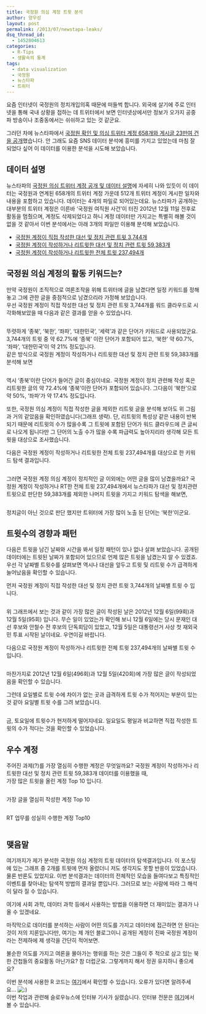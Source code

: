 ```yaml
---
title: 국정원 의심 계정 트윗 분석
author: 양우성
layout: post
permalink: /2013/07/newstapa-leaks/
dsq_thread_id:
  - 1452804613
categories:
  - R-Tips
  - 생활속의 통계
tags:
  - data visualization
  - 국정원
  - 뉴스타파
  - 트위터
---
```

요즘 인터넷이 국정원의 정치개입의혹 때문에 떠들썩 합니다. 외국에 살기에 주로 인터넷을 통해 국내 상황을 접하는 데 트위터에서 보면 인터넷상에서만 정보가 오가지 공중파 방송이나 조중동에서는 쉬쉬하고 있는 것 같군요.

그러던 차에 뉴스타파에서 [국정원 확인 및 의심 트위터 계정 658개와 게시글 23만여 건을 공개][1]했습니다. 안 그래도 요즘 SNS 데이터 분석에 흥미를 가지고 있었는데 마침 잘 되었다 싶어 이 데이터를 이용한 분석을 시도해 보았습니다.

<!--more-->

## **데이터 설명**

뉴스타파의 [국정원 의심 트위터 계정 공개 및 데이터 설명][2]에 자세히 나와 있듯이 이 데이터는 국정원과 연계된 658개의 트위터 계정 가운데 512개 트위터 계정이 게시한 일자와 내용을 포함하고 있습니다. 데이터는 4개의 파일로 되어있는데요. 뉴스타파가 공개하는 대부분의 트위터 계정은 이른바 ‘국정원 여직원 사건&#8217;이 터진 2012년 12월 11일 전후로 활동을 멈췄으며, 계정도 삭제되었다고 하니 계정 데이터만 가지고는 특별히 해볼 것이 없을 것 같아서 이번 분석에서는 아래 3개의 파일만 이용해 분석해 보았습니다.

*   [국정원 계정이 직접 작성한 대선 및 정치 관련 트윗 3,744개][3]
*   [국정원 계정이 작성하거나 리트윗한 대선 및 정치 관련 트윗 59,383개][4]
*   [국정원 계정이 작성하거나 리트윗한 전체 트윗 237,494개][5]

## **국정원 의심 계정의 활동 키워드는?**

만약 국정원이 조직적으로 여론조작을 위해 트위터에 글을 남겼다면 일정 키워드를 정해 놓고 그에 관한 글을 중점적으로 남겼으리라 가정해 보았습니다.  
우선 국정원 계정이 직접 작성한 대선 및 정치 관련 트윗 3,744개를 워드 클라우드로 시각화해보았을 때 다음과 같은 결과를 얻을 수 있었습니다.

<img class="aligncenter" alt="" src="http://i1.wp.com/farm8.staticflickr.com/7338/9149838850_d0f8dd552f_o.png?w=550" data-recalc-dims="1" />

뚜렷하게 &#8216;종북&#8217;, &#8216;북한&#8217;, &#8216;좌파&#8217;, &#8216;대한민국&#8217;, &#8216;세력&#8217;과 같은 단어가 키워드로 사용되었군요. 3,744개의 트윗 중 약 62.7%에 &#8216;종북&#8217; 이란 단어가 포함되어 있고, &#8216;북한&#8217; 약 60.7%, &#8216;좌파&#8217;, &#8216;대한민국&#8217;이 약 21% 정도입니다.  
같은 방식으로 국정원 계정이 작성하거나 리트윗한 대선 및 정치 관련 트윗 59,383개를 분석해 보면

<img class="aligncenter" alt="" src="http://i1.wp.com/farm8.staticflickr.com/7444/9173185477_0e49502bf4_o.png?w=550" data-recalc-dims="1" />

역시 &#8216;종북&#8217;이란 단어가 들어간 글이 중심이네요. 국정원 계정이 정치 관련해 작성 혹은 리트윗한 글의 약 72.4%에 &#8216;종북&#8217;이란 단어가 포함되어 있습니다. 그다음이 &#8216;북한&#8217;으로 약 50%, &#8216;좌파&#8217;가 약 17.4% 정도입니다.

또한, 국정원 의심 계정이 직접 작성한 글을 제외한 리트윗 글을 분석해 보아도 위 그림과 거의 같았음을 확인하였습니다(그래프 생략). 단, 리트윗의 특성상 같은 내용이 반복되기 때문에 리트윗의 수가 많을수록 그 트윗에 포함된 단어가 워드 클라우드에 큰 글씨로 나오게 됩니다만 그 단어의 노출 수가 많을 수록 파급력도 높아지리라 생각해 모든 트윗을 대상으로 조사했습니다.

다음은 국정원 계정이 작성하거나 리트윗한 전체 트윗 237,494개를 대상으로 한 키워드 탐색 결과입니다.

<img class="aligncenter" alt="" src="http://i0.wp.com/farm4.staticflickr.com/3733/9175408248_d8d94c994b_o.png?w=550" data-recalc-dims="1" />

그러면 국정원 계정 의심 계정이 정치적인 글 이외에는 어떤 글을 많이 남겼을까요? 국정원 계정이 작성하거나 RT한 전체 트윗 237,494개에서 뉴스타파가 대선 및 정치관련 트윗으로 판단한 59,383개를 제외한 나머지 트윗을 가지고 키워드 탐색을 해보면,

<img class="aligncenter" alt="" src="http://i1.wp.com/farm3.staticflickr.com/2845/9173185867_cf954329e7_o.png?w=550" data-recalc-dims="1" />

정치글이 아닌 것으로 판단 했지만 트위터에 가장 많이 노출 된 단어는 &#8216;북한&#8217;이군요.

## **트윗수의 경향과 패턴**

다음은 트윗을 남긴 날짜와 시간을 봐서 일정 패턴이 있나 없나 살펴 보았습니다. 공개된 데이터에는 트윗된 날짜가 포함되어 있으므로 언제 많은 트윗을 남겼는지 알 수 있겠죠. 우선 각 날짜별 트윗수를 살펴보면 역시나 대선을 앞두고 트윗 및 리트윗 수가 급격하게 늘어났음을 확인할 수 있습니다.

먼저 국정원 계정이 직접 작성한 대선 및 정치 관련 트윗 3,744개의 날짜별 트윗 수 입니다.

<img class="aligncenter" alt="" src="http://i1.wp.com/farm3.staticflickr.com/2841/9175694090_e83381c2f1_o.png?w=550" data-recalc-dims="1" />

위 그래프에서 보는 것과 같이 가장 많은 글이 작성된 날은 2012년 12월 6일(99회)과 12월 5일(95회) 입니다. 무슨 일이 있었는가 확인해 보니 12월 6일에는 당시 문재인 대선 후보와 안철수 전 후보의 단독회담이 있었고, 12월 5일은 대통령선거 사상 첫 재외국민 투표 시작된 날이네요. 우연이길 바랍니다.

다음으로 국정원 계정이 작성하거나 리트윗한 전체 트윗 237,494개의 날짜별 트윗 수입니다.

<img class="aligncenter" alt="" src="http://i2.wp.com/farm8.staticflickr.com/7340/9175408906_771f24bf34_o.png?w=550" data-recalc-dims="1" />

마찬가지로 2012년 12월 6일(496회)과 12월 5일(420회)에 가장 많은 글이 작성되었음을 확인할 수 있습니다.

그런데 요일별로 트윗 수에 차이가 없는 곳과 급격하게 트윗 수가 적어지는 부분이 있는 것 같아 요일별 트윗 수를 그려 보았습니다.

<img class="aligncenter" alt="" src="http://i2.wp.com/farm8.staticflickr.com/7281/9175408770_614556178e_o.png?w=550" data-recalc-dims="1" />

금, 토요일에 트윗수가 현저하게 떨어지네요. 일요일도 평일과 비교하면 직접 작성한 트윗의 수가 적다는 것을 확인할 수 있었습니다.

## **우수 계정**

주어진 과제(?)를 가장 열심히 수행한 계정은 무엇일까요? 국정원 계정이 작성하거나 리트윗한 대선 및 정치 관련 트윗 59,383개 데이터를 이용했을 때,  
가장 많은 트윗을 올린 계정 Top 10 입니다.

<img class="aligncenter" alt="" src="http://i0.wp.com/farm6.staticflickr.com/5547/9175408014_e1f55bbb9e_o.png?w=550" data-recalc-dims="1" />

가장 글을 열심히 작성한 계정 Top 10

<img class="aligncenter" alt="" src="http://i0.wp.com/farm4.staticflickr.com/3806/9175407942_10ac025bd9_o.png?w=550" data-recalc-dims="1" />

RT 업무를 성실히 수행한 계정 Top10

<img class="aligncenter" alt="" src="http://i0.wp.com/farm8.staticflickr.com/7460/9173185111_7dd2f8e38f_o.png?w=550" data-recalc-dims="1" />

## **맺음말**

여기까지가 제가 분석한 국정원 의심 계정의 트윗 데이터의 탐색결과입니다. 이 포스팅에 있는 그래프 중 2개를 트윗에 먼저 올렸더니 저도 생각지도 못할 반응이 있었습니다. 물론 반론도 있었지요. 이번 분석결과는 데이터의 전체적인 모습을 들여다보고 특징적인 이벤트를 찾아내는 탐색적 방법의 결과일 뿐입니다. 그러므로 보는 사람에 따라 그 해석이 달라 질 수 있습니다.

여기에 사회 과학, 데이터 과학 등에서 사용하는 방법을 이용하면 더 재미있는 결과가 나올 수 있겠네요.

마직막으로 데이터를 분석하는 사람이 어떤 의도를 가지고 데이터에 접근하면 안 된다는 것이 저의 지론입니다만, 여기는 제 개인 블로그이니 공개된 계정이 진짜 국정원 계정이라는 전제하에 제 생각을 간단히 적어보면.

불순한 의도를 가지고 여론을 몰아가는 행위를 하는 것은 그들이 주 적으로 삼고 있는 북한 간첩들의 중요활동 아닌가요? 참 더럽군요. 그렇게까지 해서 정권 유지하니 좋으세요?

<div class="arconix-box arconix-box-green">
  <i class='fa fa-2x pull-left fa-download'></i><div class="arconix-box-content">
    이번 분석에 사용한 R 코드는 <a href="https://gist.github.com/mitrad/5895589">여기</a>에서 확인할 수 있습니다. 오류가 있다면 알려주세요… <img src="http://i0.wp.com/wsyang.com/wp-includes/images/smilies/icon_smile.gif?w=550" alt=":)" class="wp-smiley" data-recalc-dims="1" /><br />
  </div>
</div>

<div class="arconix-box arconix-box-tan">
  <i class='fa fa-2x pull-left fa-comment'></i><div class="arconix-box-content">
    이번 작업과 관련해 슬로우뉴스에 인터뷰 기사가 실렸습니다. 인터뷰 전문은 <a href="http://slownews.kr/12329">여기</a>에서 볼 수 있습니다.
  </div>
</div>

 [1]: http://newstapa.com/597
 [2]: http://www.newstapa.com/598
 [3]: https://www.google.com/fusiontables/DataSource?docid=1I3UQyPhUgISJb5bJcrBmpdKFv2A76F7_1cmkAg0#rows:id=1
 [4]: http://newstapa.com/attachment/cfile7.uf@2761484B51CA95670E041F.zip
 [5]: http://newstapa.com/attachment/cfile30.uf@237C075051CA95832D50BB.zip